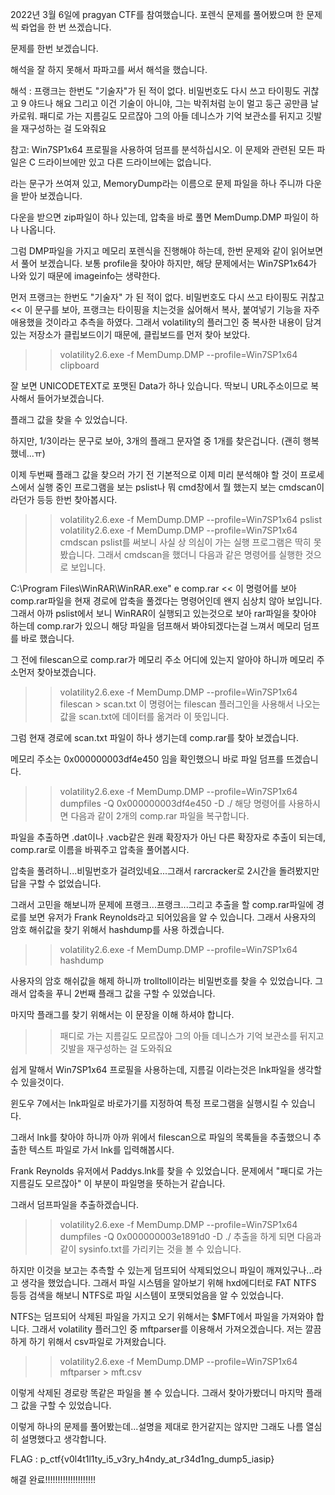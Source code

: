2022년 3월 6일에 pragyan CTF를 참여했습니다. 포렌식 문제를 풀어봤으며 한 문제씩 롸업을 한 번 쓰겠습니다.

문제를 한번 보겠습니다.


해석을 잘 하지 못해서 파파고를 써서 해석을 했습니다.

해석 : 프랭크는 한번도 "기술자"가 된 적이 없다. 비밀번호도 다시 쓰고 타이핑도 귀찮고 9 야드나 해요 그리고 이건 기술이 아니야, 그는 박쥐처럼 눈이 멀고 둥근 공만큼 날카로워. 패디로 가는 지름길도 모르잖아 그의 아들 데니스가 기억 보관소를 뒤지고 깃발을 재구성하는 걸 도와줘요

참고: Win7SP1x64 프로필을 사용하여 덤프를 분석하십시오. 이 문제와 관련된 모든 파일은 C 드라이브에만 있고 다른 드라이브에는 없습니다.

 

라는 문구가 쓰여져 있고, MemoryDump라는 이름으로 문제 파일을 하나 주니까 다운을 받아 보겠습니다.

다운을 받으면 zip파일이 하나 있는데, 압축을 바로 풀면 MemDump.DMP 파일이 하나 나옵니다.


그럼 DMP파일을 가지고 메모리 포렌식을 진행해야 하는데, 한번 문제와 같이 읽어보면서 풀어 보겠습니다. 보통 profile을 찾아야 하지만, 해당 문제에서는 Win7SP1x64가 나와 있기 때문에 imageinfo는 생략한다.

 

먼저 프랭크는 한번도 "기술자" 가 된 적이 없다. 비밀번호도 다시 쓰고 타이핑도 귀찮고 << 이 문구를 보아, 프랭크는 타이핑을 치는것을 싫어해서 복사, 붙여넣기 기능을 자주 애용했을 것이라고 추측을 하였다. 그래서 volatility의 플러그인 중 복사한 내용이 담겨있는 저장소가 클립보드이기 때문에, 클립보드를 먼저 찾아 보았다.

>> volatility2.6.exe -f MemDump.DMP --profile=Win7SP1x64 clipboard

잘 보면 UNICODETEXT로 포맷된 Data가 하나 있습니다. 딱보니 URL주소이므로 복사해서 들어가보겠습니다.


플래그 값을 찾을 수 있었습니다.

하지만, 1/3이라는 문구로 보아, 3개의 플래그 문자열 중 1개를 찾은겁니다. (괜히 행복했네...ㅠ)

 

이제 두번째 플래그 값을 찾으러 가기 전 기본적으로 이제 미리 분석해야 할 것이 프로세스에서 실행 중인 프로그램을 보는 pslist나 뭐 cmd창에서 뭘 했는지 보는 cmdscan이라던가 등등 한번 찾아봅시다.

>> volatility2.6.exe -f MemDump.DMP --profile=Win7SP1x64 pslist
>> volatility2.6.exe -f MemDump.DMP --profile=Win7SP1x64 cmdscan
pslist를 써보니 사실 상 의심이 가는 실행 프로그램은 딱히 못봤습니다. 그래서 cmdscan을 했더니 다음과 같은 명령어를 실행한 것으로 보입니다.


C:\Program Files\WinRAR\WinRAR.exe" e comp.rar << 이 명령어를 보아 comp.rar파일을 현재 경로에 압축을 풀겠다는 명령어인데 왠지 심상치 않아 보입니다. 그래서 아까 pslist에서 보니 WinRAR이 실행되고 있는것으로 보아 rar파일을 찾아야 하는데 comp.rar가 있으니 해당 파일을 덤프해서 봐야되겠다는걸 느껴서 메모리 덤프를 바로 했습니다.

 

그 전에 filescan으로 comp.rar가 메모리 주소 어디에 있는지 알아야 하니까 메모리 주소먼저 찾아보겠습니다.

>> volatility2.6.exe -f MemDump.DMP --profile=Win7SP1x64 filescan > scan.txt
이 명령어는 filescan 플러그인을 사용해서 나오는 값을 scan.txt에 데이터를 옮겨라 이 뜻입니다.

그럼 현재 경로에 scan.txt 파일이 하나 생기는데 comp.rar를 찾아 보겠습니다.


메모리 주소는 0x000000003df4e450 임을 확인했으니 바로 파일 덤프를 뜨겠습니다.

>> volatility2.6.exe -f MemDump.DMP --profile=Win7SP1x64 dumpfiles -Q 0x000000003df4e450 -D ./
해당 명령어를 사용하시면 다음과 같이 2개의 comp.rar 파일을 복구합니다.


파일을 추출하면 .dat이나 .vacb같은 원래 확장자가 아닌 다른 확장자로 추출이 되는데, comp.rar로 이름을 바꿔주고 압축을 풀어봅시다.



압축을 풀려하니...비밀번호가 걸려있네요...그래서 rarcracker로 2시간을 돌려봤지만 답을 구할 수 없었습니다.

그래서 고민을 해보니까 문제에 프랭크...프랭크...그리고 추출을 할 comp.rar파일에 경로를 보면 유저가 Frank Reynolds라고 되어있음을 알 수 있습니다. 그래서 사용자의 암호 해쉬값을 찾기 위해서 hashdump를 사용 하겠습니다.

>> volatility2.6.exe -f MemDump.DMP --profile=Win7SP1x64 hashdump


사용자의 암호 해쉬값을 해제 하니까 trolltoll이라는 비밀번호를 찾을 수 있었습니다. 그래서 압축을 푸니 2번째 플래그 값을 구할 수 있었습니다.


 

마지막 플래그를 찾기 위해서는 이 문장을 이해 하셔야 합니다.

>> 패디로 가는 지름길도 모르잖아 그의 아들 데니스가 기억 보관소를 뒤지고 깃발을 재구성하는 걸 도와줘요

 

쉽게 말해서 Win7SP1x64 프로필을 사용하는데, 지름길 이라는것은 lnk파일을 생각할 수 있을것이다.

윈도우 7에서는 lnk파일로 바로가기를 지정하여 특정 프로그램을 실행시킬 수 있습니다.

그래서 lnk를 찾아야 하니까 아까 위에서 filescan으로 파일의 목록들을 추출했으니 추출한 텍스트 파일로 가서 lnk를 입력해봅시다.


Frank Reynolds 유저에서 Paddys.lnk를 찾을 수 있었습니다. 문제에서 "패디로 가는 지름길도 모르잖아" 이 부분이 파일명을 뜻하는거 같습니다.

 

그래서 덤프파일을 추출하겠습니다.

>> volatility2.6.exe -f MemDump.DMP --profile=Win7SP1x64 dumpfiles -Q 0x000000003e1891d0 -D ./
추출을 하게 되면 다음과 같이 sysinfo.txt를 가리키는 것을 볼 수 있습니다. 


하지만 이것을 보고는 추측할 수 있는게 덤프되어 삭제되었으니 파일이 깨져있구나...라고 생각을 했었습니다. 그래서 파일 시스템을 알아보기 위해 hxd에디터로 FAT NTFS 등등 검색을 해보니 NTFS로 파일 시스템이 포맷되었음을 알 수 있었습니다.


NTFS는 덤프되어 삭제된 파일을 가지고 오기 위해서는 $MFT에서 파일을 가져와야 합니다. 그래서 volatility 플러그인 중 mftparser를 이용해서 가져오겠습니다. 저는 깔끔하게 하기 위해서 csv파일로 가져왔습니다.

>> volatility2.6.exe -f MemDump.DMP --profile=Win7SP1x64 mftparser > mft.csv

이렇게 삭제된 경로랑 똑같은 파일을 볼 수 있습니다. 그래서 찾아가봤더니 마지막 플래그 값을 구할 수 있었습니다.


이렇게 하나의 문제를 풀어봤는데...설명을 제대로 한거같지는 않지만 그래도 나름 열심히 설명했다고 생각합니다.

 

FLAG : p_ctf{v0l4t1l1ty_i5_v3ry_h4ndy_at_r34d1ng_dump5_iasip}


해결 완료!!!!!!!!!!!!!!!!!!!!
